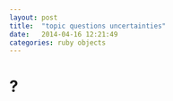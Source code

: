 ```yaml
---
layout: post
title:  "topic questions uncertainties"
date:   2014-04-16 12:21:49
categories: ruby objects 
---
```



# ? 
